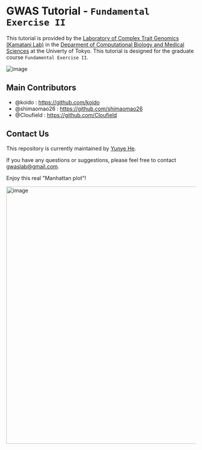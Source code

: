 # GWAS Tutorial - `Fundamental Exercise II`

This tutorial is provided by the [Laboratory of Complex Trait Genomics (Kamatani Lab)](https://sites.google.com/edu.k.u-tokyo.ac.jp/kamatanilab/) in the [Deparment of Computational Biology and Medical Sciences](https://www.cbms.k.u-tokyo.ac.jp/english/index.html) at the Univerty of Tokyo. This tutorial is designed for the graduate course `Fundamental Exercise II`.

 ![image](https://user-images.githubusercontent.com/40289485/211962816-5f367b28-f136-468f-8d41-0bffff54481f.png)
 
## Main Contributors

- @koido : https://github.com/koido
- @shimaomao26 : https://github.com/shimaomao26
- @Cloufield : https://github.com/Cloufield

## Contact Us
This repository is currently maintained by [Yunye He](https://github.com/Cloufield). 

If you have any questions or suggestions, please feel free to contact [gwaslab@gmail.com](gwaslab@gmail.com).

Enjoy this real "Manhattan plot"!

<img width="686" alt="image" src="https://user-images.githubusercontent.com/40289485/209780549-54a24fdd-485b-4875-8f40-d6812eb644fe.png">
 
